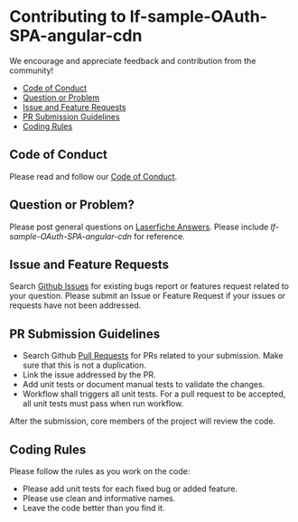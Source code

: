 # Contributing to lf-sample-OAuth-SPA-angular-cdn

We encourage and appreciate feedback and contribution from the community!

- [Code of Conduct](#coc)
- [Question or Problem](#question)
- [Issue and Feature Requests](#issue)
- [PR Submission Guidelines](#submit-pr)
- [Coding Rules](#rules)

## <a name="coc"></a> Code of Conduct

 Please read and follow our [Code of Conduct](./code_of_conduct.md).

## <a name="question"></a> Question or Problem?

Please post general questions on [Laserfiche Answers](https://answers.laserfiche.com/). Please include *lf-sample-OAuth-SPA-angular-cdn* for reference.

## <a name="issue"></a> Issue and Feature Requests

Search [Github Issues](https://github.com/Laserfiche/lf-sample-OAuth-SPA-angular-cdn/issues) for existing bugs report or features request related to your question. Please submit an Issue or Feature Request if your issues or requests have not been addressed.

## <a name="submit-pr"></a> PR Submission Guidelines

- Search Github [Pull Requests](https://github.com/Laserfiche/lf-sample-OAuth-SPA-angular-cdn/pulls) for PRs related to your submission. Make sure that this is not a duplication.
- Link the issue addressed by the PR.
- Add unit tests or document manual tests to validate the changes.
- Workflow shall triggers all unit tests. For a pull request to be accepted, all unit tests must pass when run workflow.

After the submission, core members of the project will review the code.

## <a name="rules"></a> Coding Rules

Please follow the rules as you work on the code:

- Please add unit tests for each fixed bug or added feature.
- Please use clean and informative names.
- Leave the code better than you find it.
